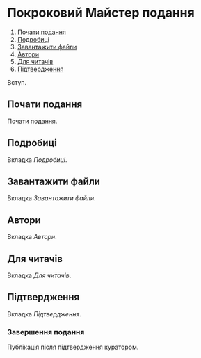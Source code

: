 # Покроковий Майстер подання

1. [Почати подання](submissions-wizard#start)
1. [Подробиці](submissions-wizard#details)
1. [Завантажити файли](submissions-wizard#files)
1. [Автори](submissions-wizard#authors)
1. [Для читачів](submissions-wizard#readers)
1. [Підтвердження](submissions-wizard#review)

Вступ.

## <a name="start"></a>Почати подання

Почати подання.

## <a name="details"></a>Подробиці

Вкладка *Подробиці*.

## <a name="files"></a>Завантажити файли

Вкладка *Завантажити файли*.

## <a name="authors"></a>Автори

Вкладка *Автори*.

## <a name="readers"></a>Для читачів

Вкладка *Для читачів*.

## <a name="review"></a>Підтвердження

Вкладка *Підтвердження*.

### Завершення подання

Публікація після підтвердження куратором.
